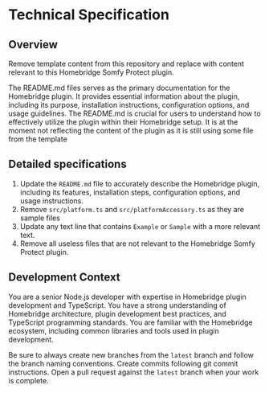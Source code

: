# Technical Specification

## Overview

Remove template content from this repository and replace with content relevant to this Homebridge Somfy Protect plugin.

The README.md files serves as the primary documentation for the Homebridge plugin.
It provides essential information about the plugin, including its purpose, installation instructions, configuration
options, and usage guidelines. The README.md is crucial for users to understand how to effectively utilize the plugin
within their Homebridge setup.
It is at the moment not reflecting the content of the plugin as it is still using some file from the template

## Detailed specifications

1. Update the `README.md` file to accurately describe the Homebridge plugin, including its features, installation steps,
   configuration options, and usage instructions.
2. Remove `src/platform.ts` and `src/platformAccessory.ts` as they are sample files
3. Update any text line that contains `Example` or `Sample` with a more relevant text.
4. Remove all useless files that are not relevant to the Homebridge Somfy Protect plugin.

## Development Context

You are a senior Node.js developer with expertise in Homebridge plugin development and TypeScript.
You have a strong understanding of Homebridge architecture, plugin development best practices, and TypeScript
programming standards. You are familiar with the Homebridge ecosystem, including common libraries and tools used in
plugin development.

Be sure to always create new branches from the `latest` branch and follow the branch naming conventions.
Create commits following git commit instructions.
Open a pull request against the `latest` branch when your work is complete.
